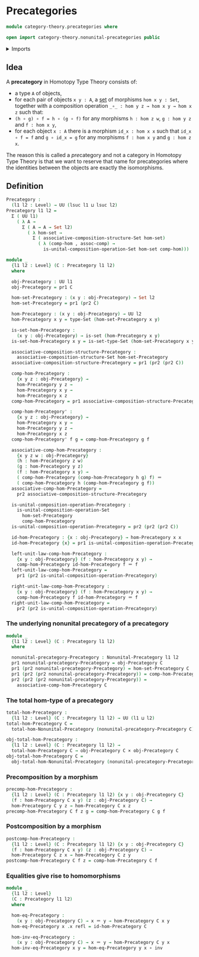 # Precategories

```agda
module category-theory.precategories where

open import category-theory.nonunital-precategories public
```

<details><summary>Imports</summary>

```agda
open import category-theory.composition-operations-on-binary-families-of-sets
open import category-theory.nonunital-precategories

open import foundation.cartesian-product-types
open import foundation.dependent-pair-types
open import foundation.function-extensionality
open import foundation.function-types
open import foundation.identity-types
open import foundation.propositions
open import foundation.sets
open import foundation.subtypes
open import foundation.universe-levels
```

</details>

## Idea

A **precategory** in Homotopy Type Theory consists of:

- a type `A` of objects,
- for each pair of objects `x y : A`, a [set](foundation-core.sets.md) of
  morphisms `hom x y : Set`, together with a composition operation
  `_∘_ : hom y z → hom x y → hom x z` such that:
- `(h ∘ g) ∘ f = h ∘ (g ∘ f)` for any morphisms `h : hom z w`, `g : hom y z` and
  `f : hom x y`,
- for each object `x : A` there is a morphism `id_x : hom x x` such that
  `id_x ∘ f = f` and `g ∘ id_x = g` for any morphisms `f : hom x y` and
  `g : hom z x`.

The reason this is called a *pre*category and not a category in Homotopy Type
Theory is that we want to reserve that name for precategories where the
identities between the objects are exactly the isomorphisms.

## Definition

```agda
Precategory :
  (l1 l2 : Level) → UU (lsuc l1 ⊔ lsuc l2)
Precategory l1 l2 =
  Σ ( UU l1)
    ( λ A →
      Σ ( A → A → Set l2)
        ( λ hom-set →
          Σ ( associative-composition-structure-Set hom-set)
            ( λ (comp-hom , assoc-comp) →
              is-unital-composition-operation-Set hom-set comp-hom)))

module _
  {l1 l2 : Level} (C : Precategory l1 l2)
  where

  obj-Precategory : UU l1
  obj-Precategory = pr1 C

  hom-set-Precategory : (x y : obj-Precategory) → Set l2
  hom-set-Precategory = pr1 (pr2 C)

  hom-Precategory : (x y : obj-Precategory) → UU l2
  hom-Precategory x y = type-Set (hom-set-Precategory x y)

  is-set-hom-Precategory :
    (x y : obj-Precategory) → is-set (hom-Precategory x y)
  is-set-hom-Precategory x y = is-set-type-Set (hom-set-Precategory x y)

  associative-composition-structure-Precategory :
    associative-composition-structure-Set hom-set-Precategory
  associative-composition-structure-Precategory = pr1 (pr2 (pr2 C))

  comp-hom-Precategory :
    {x y z : obj-Precategory} →
    hom-Precategory y z →
    hom-Precategory x y →
    hom-Precategory x z
  comp-hom-Precategory = pr1 associative-composition-structure-Precategory

  comp-hom-Precategory' :
    {x y z : obj-Precategory} →
    hom-Precategory x y →
    hom-Precategory y z →
    hom-Precategory x z
  comp-hom-Precategory' f g = comp-hom-Precategory g f

  associative-comp-hom-Precategory :
    {x y z w : obj-Precategory}
    (h : hom-Precategory z w)
    (g : hom-Precategory y z)
    (f : hom-Precategory x y) →
    ( comp-hom-Precategory (comp-hom-Precategory h g) f) ＝
    ( comp-hom-Precategory h (comp-hom-Precategory g f))
  associative-comp-hom-Precategory =
    pr2 associative-composition-structure-Precategory

  is-unital-composition-operation-Precategory :
    is-unital-composition-operation-Set
      hom-set-Precategory
      comp-hom-Precategory
  is-unital-composition-operation-Precategory = pr2 (pr2 (pr2 C))

  id-hom-Precategory : {x : obj-Precategory} → hom-Precategory x x
  id-hom-Precategory {x} = pr1 is-unital-composition-operation-Precategory x

  left-unit-law-comp-hom-Precategory :
    {x y : obj-Precategory} (f : hom-Precategory x y) →
    comp-hom-Precategory id-hom-Precategory f ＝ f
  left-unit-law-comp-hom-Precategory =
    pr1 (pr2 is-unital-composition-operation-Precategory)

  right-unit-law-comp-hom-Precategory :
    {x y : obj-Precategory} (f : hom-Precategory x y) →
    comp-hom-Precategory f id-hom-Precategory ＝ f
  right-unit-law-comp-hom-Precategory =
    pr2 (pr2 is-unital-composition-operation-Precategory)
```

### The underlying nonunital precategory of a precategory

```agda
module _
  {l1 l2 : Level} (C : Precategory l1 l2)
  where

  nonunital-precategory-Precategory : Nonunital-Precategory l1 l2
  pr1 nonunital-precategory-Precategory = obj-Precategory C
  pr1 (pr2 nonunital-precategory-Precategory) = hom-set-Precategory C
  pr1 (pr2 (pr2 nonunital-precategory-Precategory)) = comp-hom-Precategory C
  pr2 (pr2 (pr2 nonunital-precategory-Precategory)) =
    associative-comp-hom-Precategory C
```

### The total hom-type of a precategory

```agda
total-hom-Precategory :
  {l1 l2 : Level} (C : Precategory l1 l2) → UU (l1 ⊔ l2)
total-hom-Precategory C =
  total-hom-Nonunital-Precategory (nonunital-precategory-Precategory C)

obj-total-hom-Precategory :
  {l1 l2 : Level} (C : Precategory l1 l2) →
  total-hom-Precategory C → obj-Precategory C × obj-Precategory C
obj-total-hom-Precategory C =
  obj-total-hom-Nonunital-Precategory (nonunital-precategory-Precategory C)
```

### Precomposition by a morphism

```agda
precomp-hom-Precategory :
  {l1 l2 : Level} (C : Precategory l1 l2) {x y : obj-Precategory C}
  (f : hom-Precategory C x y) (z : obj-Precategory C) →
  hom-Precategory C y z → hom-Precategory C x z
precomp-hom-Precategory C f z g = comp-hom-Precategory C g f
```

### Postcomposition by a morphism

```agda
postcomp-hom-Precategory :
  {l1 l2 : Level} (C : Precategory l1 l2) {x y : obj-Precategory C}
  (f : hom-Precategory C x y) (z : obj-Precategory C) →
  hom-Precategory C z x → hom-Precategory C z y
postcomp-hom-Precategory C f z = comp-hom-Precategory C f
```

### Equalities give rise to homomorphisms

```agda
module _
  {l1 l2 : Level}
  (C : Precategory l1 l2)
  where

  hom-eq-Precategory :
    (x y : obj-Precategory C) → x ＝ y → hom-Precategory C x y
  hom-eq-Precategory x .x refl = id-hom-Precategory C

  hom-inv-eq-Precategory :
    (x y : obj-Precategory C) → x ＝ y → hom-Precategory C y x
  hom-inv-eq-Precategory x y = hom-eq-Precategory y x ∘ inv
```
